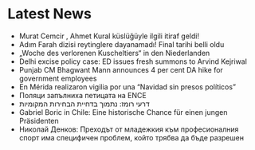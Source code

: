 # Latest News
-  Murat Cemcir , Ahmet Kural küslüğüyle ilgili itiraf geldi!
-  Adım Farah dizisi reytinglere dayanamadı! Final tarihi belli oldu
-  „Woche des verlorenen Kuscheltiers“ in den Niederlanden
-  Delhi excise policy case: ED issues fresh summons to Arvind Kejriwal
-  Punjab CM Bhagwant Mann announces 4 per cent DA hike for government employees
-  En Mérida realizaron vigilia por una “Navidad sin presos políticos”
-  Поляци запълниха петицата на ENCE
-  דרעי רומז: נתמוך בדחיית הבחירות המקומיות
-  Gabriel Boric in Chile: Eine historische Chance für einen jungen Präsidenten
-  Николай Денков: Преходът от младежкия към професионалния спорт има специфичен проблем, който трябва да бъде разрешен

